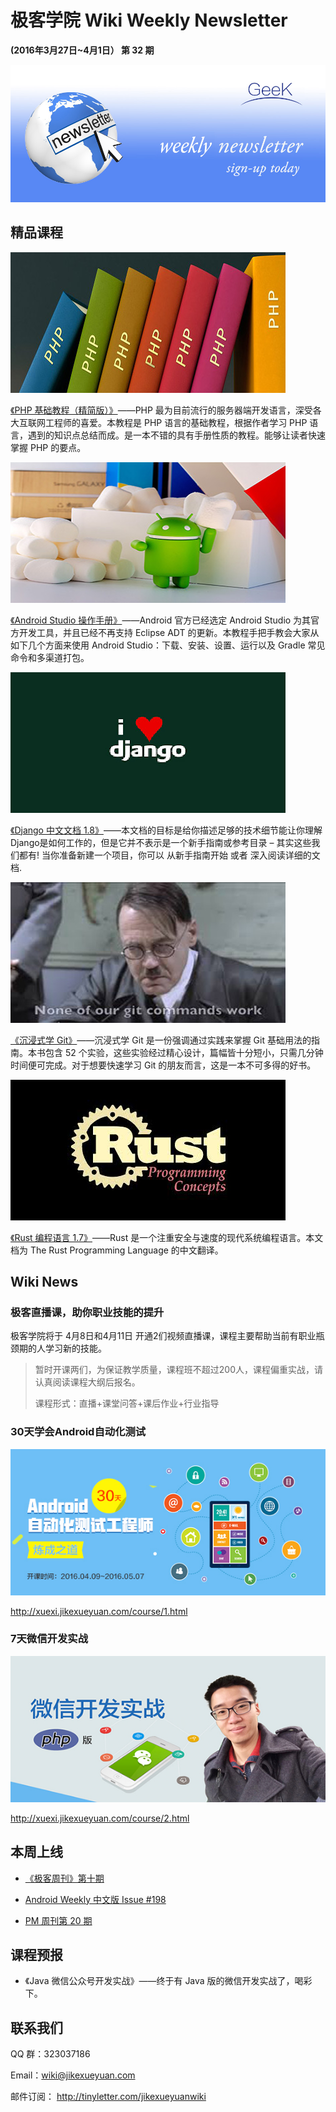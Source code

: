 # 极客学院 Wiki Weekly Newsletter 
 
**(2016年3月27日~4月1日） 第 32 期**                                                 

![newsletterlogo](images/newsletter-banner.jpg) 

## 精品课程

![](images/php-libraries.jpg)

[《PHP 基础教程（精简版）》](http://wiki.jikexueyuan.com/project/php-basics-notes/)——PHP 最为目前流行的服务器端开发语言，深受各大互联网工程师的喜爱。本教程是 PHP 语言的基础教程，根据作者学习 PHP 语言，遇到的知识点总结而成。是一本不错的具有手册性质的教程。能够让读者快速掌握 PHP 的要点。

![](images/android-studio-3.jpg)

[《Android Studio 操作手册》](http://wiki.jikexueyuan.com/list/android/)——Android 官方已经选定 Android Studio 为其官方开发工具，并且已经不再支持 Eclipse ADT 的更新。本教程手把手教会大家从如下几个方面来使用 Android Studio：下载、安装、设置、运行以及 Gradle 常见命令和多渠道打包。

![](images/djanjo31.jpg)

[《Django 中文文档 1.8》](http://wiki.jikexueyuan.com/project/django-chinese-docs-1.8/)——本文档的目标是给你描述足够的技术细节能让你理解Django是如何工作的，但是它并不表示是一个新手指南或参考目录 – 其实这些我们都有! 当你准备新建一个项目，你可以 从新手指南开始 或者 深入阅读详细的文档.

![](images/git31.jpg)

[《沉浸式学 Git》](http://wiki.jikexueyuan.com/project/git-immersion/)——沉浸式学 Git 是一份强调通过实践来掌握 Git 基础用法的指南。本书包含 52 个实验，这些实验经过精心设计，篇幅皆十分短小，只需几分钟时间便可完成。对于想要快速学习 Git 的朋友而言，这是一本不可多得的好书。

![](images/rust.jpg)

[《Rust 编程语言 1.7》](http://wiki.jikexueyuan.com/project/rust-1.7/)——Rust 是一个注重安全与速度的现代系统编程语言。本文档为 The Rust Programming Language 的中文翻译。

## Wiki News

### 极客直播课，助你职业技能的提升

极客学院将于 4月8日和4月11日 开通2们视频直播课，课程主要帮助当前有职业瓶颈期的人学习新的技能。

>暂时开课两们，为保证教学质量，课程班不超过200人，课程偏重实战，请认真阅读课程大纲后报名。
>
>课程形式：直播+课堂问答+课后作业+行业指导

### 30天学会Android自动化测试

![](images/30-day.jpg)

<http://xuexi.jikexueyuan.com/course/1.html>

### 7天微信开发实战

![](images/7-day.jpg)

<http://xuexi.jikexueyuan.com/course/2.html>

## 本周上线

- [《极客周刊》第十期 ](http://wiki.jikexueyuan.com/project/geek-weekly-newsletter/issues-10/newsletter-ten.html)

- [Android Weekly 中文版 Issue #198](http://wiki.jikexueyuan.com/project/android-weekly/issue-198/index.html)

- [PM 周刊第 20 期](http://wiki.jikexueyuan.com/project/pmweekly/20.html)

## 课程预报

- 《Java 微信公众号开发实战》——终于有 Java 版的微信开发实战了，喝彩下。

## 联系我们

QQ 群：323037186

Email：wiki@jikexueyuan.com

邮件订阅： <http://tinyletter.com/jikexueyuanwiki>

